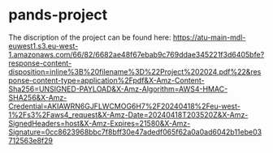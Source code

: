 # pands-project

The discription of the project can be found here:
https://atu-main-mdl-euwest1.s3.eu-west-1.amazonaws.com/66/82/6682ae48f67ebab9c769ddae345221f3d6405bfe?response-content-disposition=inline%3B%20filename%3D%22Project%202024.pdf%22&response-content-type=application%2Fpdf&X-Amz-Content-Sha256=UNSIGNED-PAYLOAD&X-Amz-Algorithm=AWS4-HMAC-SHA256&X-Amz-Credential=AKIAWRN6GJFLWCMOG6H7%2F20240418%2Feu-west-1%2Fs3%2Faws4_request&X-Amz-Date=20240418T203520Z&X-Amz-SignedHeaders=host&X-Amz-Expires=21580&X-Amz-Signature=0cc8623968bbc7f8bff30e47adedf065f62a0a0ad6042b11ebe03712563e8f29